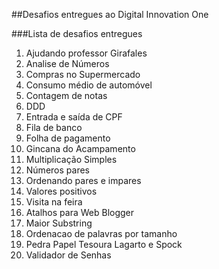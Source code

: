 ##Desafios entregues ao Digital Innovation One

###Lista de desafios entregues

1. Ajudando professor Girafales
2. Analise de Números
3. Compras no Supermercado
4. Consumo médio de automóvel
5. Contagem de notas 
6. DDD
7. Entrada e saída de CPF
8. Fila de banco
9. Folha de pagamento
10. Gincana do Acampamento
11. Multiplicação Simples
12. Números pares
13. Ordenando pares e impares
14. Valores positivos
15. Visita na feira
16. Atalhos para Web Blogger
17. Maior Substring
18. Ordenacao de palavras por tamanho
19. Pedra Papel Tesoura Lagarto e Spock
20. Validador de Senhas
